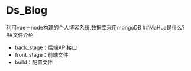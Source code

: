 # Ds_Blog
利用vue＋node构建的个人博客系统,数据库采用mongoDB
##MaHua是什么?
##文件介绍
* back_stage：后端API接口
* front_stage：前端文件
* build：配置文件
